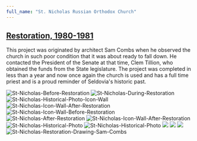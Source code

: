 ```yaml
---
full_name: "St. Nicholas Russian Orthodox Church"
---
```


## [Restoration, 1980-1981](http://www.combsandcombsaia.com/st.-nicholas-russian-orthodox-church-restoration--seldovia--alaska--1980-1981..html)   

This project was originated by architect Sam Combs when he observed the church in such poor condition that
it was about ready to fall down. He contacted the President of the Senate at that time, Clem Tillion,
who obtained the funds from the State legislature. The project was completed in less than a year and
now once again the church is used and has a full time priest and is a proud reminder of Seldovia's
historic past.

![St-Nicholas-Before-Restoration](../assets/images/St-Nicholas-Restoration/Image-01-St-Nicholas-Before-Restoration.jpg)
![St-Nicholas-During-Restoration](../assets/images/St-Nicholas-Restoration/Image-02-St-Nicholas-During-Restoration.jpg)
![St-Nicholas-Historical-Photo-Icon-Wall](../assets/images/St-Nicholas-Restoration/Image-03-St-Nicholas-Historical-Photo-Icon-Wall.jpg)
![St-Nicholas-Icon-Wall-After-Restoration](../assets/images/St-Nicholas-Restoration/Image-04-St-Nicholas-Icon-Wall-After-Restoration.jpg)
![St-Nicholas-Icon-Wall-Before-Restoration](../assets/images/St-Nicholas-Restoration/Image-05-St-Nicholas-Icon-Wall-Before-Restoration.jpg)
![St-Nicholas-After-Restoration](../assets/images/St-Nicholas-Restoration/Image-06-St-Nicholas-After-Restoration.jpg)
![St-Nicholas-Icon-Wall-After-Restoration](../assets/images/St-Nicholas-Restoration/Image-07-St-Nicholas-Icon-Wall-After-Restoration.jpg)
![St-Nicholas-Historical-Photo](../assets/images/St-Nicholas-Restoration/Image-08-St-Nicholas-Historical-Photo.jpg)
![St-Nicholas-Historical-Photo](../assets/images/St-Nicholas-Restoration/Image-09-St-Nicholas-Historical-Photo.jpg)
![](../assets/images/St-Nicholas-Restoration/Image-10.jpg)
![](../assets/images/St-Nicholas-Restoration/Image-11.jpg)
![](../assets/images/St-Nicholas-Restoration/Image-12.jpg)
![St-Nicholas-Restoration-Drawing-Sam-Combs](../assets/images/St-Nicholas-Restoration/Image-13-St-Nicholas-Restoration-Drawing-Sam-Combs.jpg)
